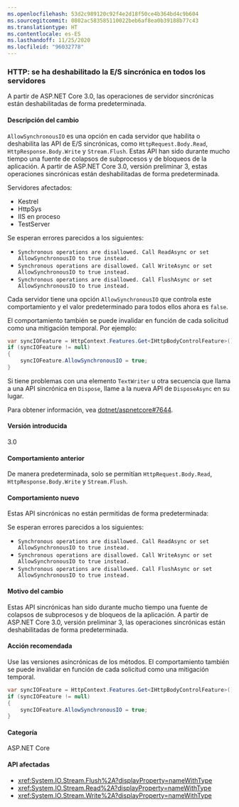 ```yaml
---
ms.openlocfilehash: 53d2c989120c92f4e2d18f50ce4b364bd4c9b604
ms.sourcegitcommit: 0802ac583585110022beb6af8ea0b39188b77c43
ms.translationtype: HT
ms.contentlocale: es-ES
ms.lasthandoff: 11/25/2020
ms.locfileid: "96032778"
---
```

### <a name="http-synchronous-io-disabled-in-all-servers"></a>HTTP: se ha deshabilitado la E/S sincrónica en todos los servidores

A partir de ASP.NET Core 3.0, las operaciones de servidor sincrónicas están deshabilitadas de forma predeterminada.

#### <a name="change-description"></a>Descripción del cambio

`AllowSynchronousIO` es una opción en cada servidor que habilita o deshabilita las API de E/S sincrónicas, como `HttpRequest.Body.Read`, `HttpResponse.Body.Write` y `Stream.Flush`. Estas API han sido durante mucho tiempo una fuente de colapsos de subprocesos y de bloqueos de la aplicación. A partir de ASP.NET Core 3.0, versión preliminar 3, estas operaciones sincrónicas están deshabilitadas de forma predeterminada.

Servidores afectados:

- Kestrel
- HttpSys
- IIS en proceso
- TestServer

Se esperan errores parecidos a los siguientes:

- `Synchronous operations are disallowed. Call ReadAsync or set AllowSynchronousIO to true instead.`
- `Synchronous operations are disallowed. Call WriteAsync or set AllowSynchronousIO to true instead.`
- `Synchronous operations are disallowed. Call FlushAsync or set AllowSynchronousIO to true instead.`

Cada servidor tiene una opción `AllowSynchronousIO` que controla este comportamiento y el valor predeterminado para todos ellos ahora es `false`.

El comportamiento también se puede invalidar en función de cada solicitud como una mitigación temporal. Por ejemplo:

```csharp
var syncIOFeature = HttpContext.Features.Get<IHttpBodyControlFeature>();
if (syncIOFeature != null)
{
    syncIOFeature.AllowSynchronousIO = true;
}
```

Si tiene problemas con una elemento `TextWriter` u otra secuencia que llama a una API sincrónica en `Dispose`, llame a la nueva API de `DisposeAsync` en su lugar.

Para obtener información, vea [dotnet/aspnetcore#7644](https://github.com/dotnet/aspnetcore/issues/7644).

#### <a name="version-introduced"></a>Versión introducida

3.0

#### <a name="old-behavior"></a>Comportamiento anterior

De manera predeterminada, solo se permitían `HttpRequest.Body.Read`, `HttpResponse.Body.Write` y `Stream.Flush`.

#### <a name="new-behavior"></a>Comportamiento nuevo

Estas API sincrónicas no están permitidas de forma predeterminada:

Se esperan errores parecidos a los siguientes:

- `Synchronous operations are disallowed. Call ReadAsync or set AllowSynchronousIO to true instead.`
- `Synchronous operations are disallowed. Call WriteAsync or set AllowSynchronousIO to true instead.`
- `Synchronous operations are disallowed. Call FlushAsync or set AllowSynchronousIO to true instead.`

#### <a name="reason-for-change"></a>Motivo del cambio

Estas API sincrónicas han sido durante mucho tiempo una fuente de colapsos de subprocesos y de bloqueos de la aplicación. A partir de ASP.NET Core 3.0, versión preliminar 3, las operaciones sincrónicas están deshabilitadas de forma predeterminada.

#### <a name="recommended-action"></a>Acción recomendada

Use las versiones asincrónicas de los métodos. El comportamiento también se puede invalidar en función de cada solicitud como una mitigación temporal.

```csharp
var syncIOFeature = HttpContext.Features.Get<IHttpBodyControlFeature>();
if (syncIOFeature != null)
{
    syncIOFeature.AllowSynchronousIO = true;
}
```

#### <a name="category"></a>Categoría

ASP.NET Core

#### <a name="affected-apis"></a>API afectadas

- <xref:System.IO.Stream.Flush%2A?displayProperty=nameWithType>
- <xref:System.IO.Stream.Read%2A?displayProperty=nameWithType>
- <xref:System.IO.Stream.Write%2A?displayProperty=nameWithType>

<!--

#### Affected APIs

- `Overload:System.IO.Stream.Flush`
- `Overload:System.IO.Stream.Read`
- `Overload:System.IO.Stream.Write`

-->
